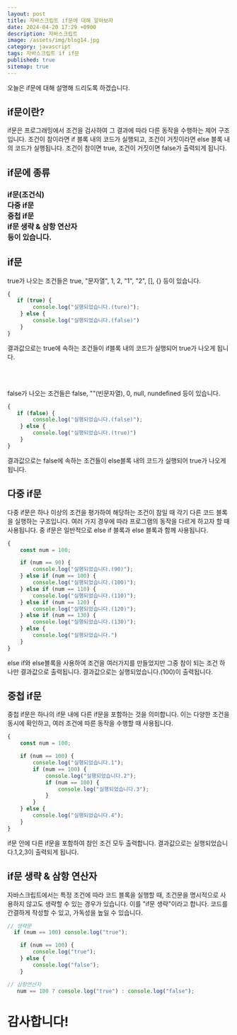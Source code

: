 ```yaml
---
layout: post
title: 자바스크립트 if문에 대해 알아보자
date: 2024-04-20 17:29 +0900
description: 자바스크립트
image: /assets/img/blog14.jpg
category: javascript 
tags: 자바스크립트 if if문
published: true
sitemap: true
---
```


오늘은 if문에 대해 설명해 드리도록 하겠습니다.

## if문이란?
if문은 프로그래밍에서 조건을 검사하여 그 결과에 따라 다른 동작을 수행하는 제어 구조입니다.  조건이 참이라면 if 블록 내의 코드가 실행되고, 조건이 거짓이라면 else 블록 내의 코드가 실행됩니다.
조건이 참이면 true, 조건이 거짓이면 false가 출력되게 됩니다.

## if문에 종류

###  if문(조건식)<br> 다중 if문<br> 중첩 if문<br> if문 생략 & 삼항 연산자<br> 등이 있습니다.


## if문
true가 나오는 조건들은 true, "문자열", 1, 2, "1", "2", [], {} 등이 있습니다.
````javascript
{
   if (true) {
        console.log("실행되었습니다.(ture)");
    } else {
        console.log("실행되었습니다.(false)")
    }
}
````
결과값으로는 true에 속하는 조건들이 if블록 내의 코드가 실행되어 true가 나오게 됩니다.

<br>
<br>

false가 나오는 조건들은 false, ""(빈문자열), 0, null, nundefined 등이 있습니다.
````javascript
{
   if (false) {
        console.log("실행되었습니다.(false)");
    } else {
        console.log("실행되었습니다.(true)")
    }
}
````
결과값으로는 false에 속하는 조건들이 else블록 내의 코드가 실행되어 true가 나오게 됩니다.

##  다중 if문
다중 if문은 하나 이상의 조건을 평가하여 해당하는 조건이 참일 때 각기 다른 코드 블록을 실행하는 구조입니다. 여러 가지 경우에 따라 프로그램의 동작을 다르게 하고자 할 때 사용됩니다. 중 if문은 일반적으로 else if 블록과 else 블록과 함께 사용됩니다.
````javascript
{
    const num = 100;

    if (num == 90) {
        console.log("실행되었습니다.(90)");
    } else if (num == 100) {
        console.log("실행되었습니다.(100)");
    } else if (num == 110) {
        console.log("실행되었습니다.(110)");
    } else if (num == 120) {
        console.log("실행되었습니다.(120)");
    } else if (num == 130) {
        console.log("실행되었습니다.(130)");
    } else {
        console.log("실행되었습니다.")
    }
}
````
else if와 else블록을 사용하여 조건을 여러가지를 만들었지만 그중 참이 되는 조건 하나만 결과값으로 출력됩니다. 결과값으로는 실행되었습니다.(100)이 출력됩니다.

## 중첩 if문
중첩 if문은 하나의 if문 내에 다른 if문을 포함하는 것을 의미합니다. 이는 다양한 조건을 동시에 확인하고, 여러 조건에 따른 동작을 수행할 때 사용됩니다.
````javascript
{
    const num = 100;

    if (num == 100) {
        console.log("실행되었습니다.1");
        if (num == 100) {
            console.log("실행되었습니다.2");
            if (num == 100) {
                console.log("실행되었습니다.3");
            }
        }
    } else {
        console.log("실행되었습니다.4");
    }
}
````
if문 안에 다른 if문을 포함하여 참인 조건 모두 출력합니다. 결과값으로는 실행되었습니다.1,2,3이 출력되게 됩니다.

## if문 생략 & 삼항 연산자
자바스크립트에서는 특정 조건에 따라 코드 블록을 실행할 때, 조건문을 명시적으로 사용하지 않고도 생략할 수 있는 경우가 있습니다. 이를 "if문 생략"이라고 합니다. 코드를 간결하게 작성할 수 있고, 가독성을 높일 수 있습니다.
````javascript
// 생략문
  if (num == 100) console.log("true");

    if (num == 100) {
        console.log("true");
    } else {
        console.log("false");
    }
````

````javascript
// 삼항연산자
   num == 100 ? console.log("true") : console.log("false");
````
# 감사합니다!
